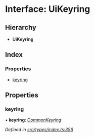 # Interface: UiKeyring

## Hierarchy

* **UiKeyring**

## Index

### Properties

* [keyring](uikeyring.md#keyring)

## Properties

###  keyring

• **keyring**: *[CommonKeyring](../globals.md#commonkeyring)*

*Defined in [src/types/index.ts:356](https://github.com/PolymathNetwork/polymesh-sdk/blob/2085ef5/src/types/index.ts#L356)*
